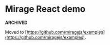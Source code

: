 # Mirage React demo

**ARCHIVED**

Moved to [https://github.com/miragejs/examples](https://github.com/miragejs/examples).
